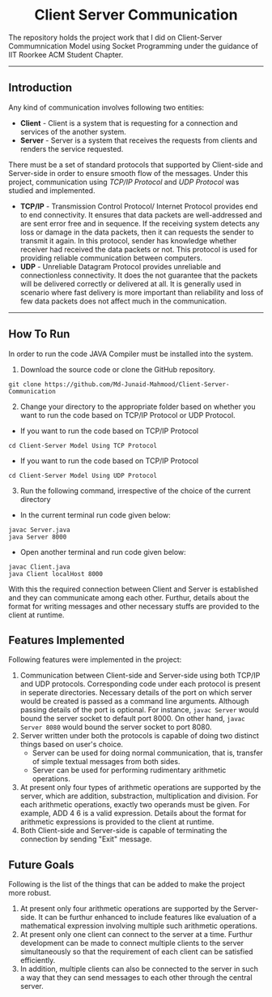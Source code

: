 # <div align = "center"> Client Server Communication  </div>
The repository holds the project work that I did on Client-Server Commumnication Model using Socket Programming under the guidance of IIT Roorkee ACM Student Chapter.

---

## <div align = "left"> Introduction </div>
Any kind of communication involves following two entities:

- **Client** - Client is a system that is requesting for a connection and services of the another system.
- **Server** - Server is a system that receives the requests from clients and renders the service requested.

There must be a set of standard protocols that supported by Client-side and Server-side in order to ensure smooth flow of the messages. Under this project, communication using *TCP/IP Protocol* and *UDP Protocol* was studied and implemented.

- **TCP/IP** - Transmission Control Protocol/ Internet Protocol provides end to end connectivity. It ensures that data packets are well-addressed and are sent error free and in sequence. If the receiving system detects any loss or damage in the data packets, then it can requests the sender to transmit it again. In this protocol, sender has knowledge whether receiver had received the data packets or not. This protocol is used for providing reliable communication between computers.
- **UDP** - Unreliable Datagram Protocol provides unreliable and connectionless connectivity. It does the not guarantee that the packets will be delivered correctly or delivered at all. It is generally used in scenario where fast delivery is more important than reliability and loss of few data packets does not affect much in the communication.

---

## <div align = "left"> How To Run </div>
In order to run the code JAVA Compiler must be installed into the system.

1. Download the source code or clone the GitHub repository.

```
git clone https://github.com/Md-Junaid-Mahmood/Client-Server-Communication
```

2. Change your directory to the appropriate folder based on whether you want to run the code based on TCP/IP Protocol or UDP Protocol.

- If you want to run the code based on TCP/IP Protocol

```
cd Client-Server Model Using TCP Protocol
```
- If you want to run the code based on TCP/IP Protocol

```
cd Client-Server Model Using UDP Protocol
```

3. Run the following command, irrespective of the choice of the current directory

  - In the current terminal run code given below:
  ```
  javac Server.java
  java Server 8000
  ```
  
  - Open another terminal and run code given below:
  ```
  javac Client.java
  java Client localHost 8000
  ```
  
With this the required connection between Client and Server is established and they can communicate among each other. Furthur, details about the format for writing messages and other necessary stuffs are provided to the client at runtime.

## <div align = "left"> Features Implemented </div>
Following features were implemented in the project:

1. Communication between Client-side and Server-side using both TCP/IP and UDP protocols. Corresponding code under each protocol is present in seperate directories. Necessary details of the port on which server would be created is passed as a command line arguments. Although passing details of the port is optional. For instance, `javac Server` would bound the server socket to default port 8000. On other hand, `javac Server 8080` would bound the server socket to port 8080.
2. Server written under both the protocols is capable of doing two distinct things based on user's choice.
    - Server can be used for doing normal communication, that is, transfer of simple textual messages from both sides.
    - Server can be used for performing rudimentary arithmetic operations.
3. At present only four types of arithmetic operations are supported by the server, which are addition, substraction, multiplication and division. For each arithmetic operations, exactly two operands must be given. For example, ADD 4 6 is a valid expression. Details about the format for arithmetic expressions is provided to the client at runtime.
4. Both Client-side and Server-side is capable of terminating the connection by sending "Exit" message. 

## <div align = "left"> Future Goals </div>
Following is the list of the things that can be added to make the project more robust.

1. At present only four arithmetic operations are supported by the Server-side. It can be furthur enhanced to include features like evaluation of a mathematical expression involving multiple such arithmetic operations.
2. At present only one client can connect to the server at a time. Furthur development can be made to connect multiple clients to the server simultaneously so that the requirement of each client can be satisfied efficiently.
3. In addition, multiple clients can also be connected to the server in such a way that they can send messages to each other through the central server.
